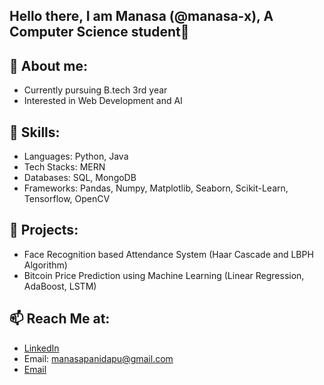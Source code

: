## Hello there, I am Manasa (@manasa-x), A Computer Science student👋 

## 💬 About me:
- Currently pursuing B.tech 3rd year
- Interested in Web Development and AI

## 🔧 Skills:
- Languages: Python, Java
- Tech Stacks: MERN
- Databases: SQL, MongoDB
- Frameworks: Pandas, Numpy, Matplotlib, Seaborn, Scikit-Learn, Tensorflow, OpenCV

## 🔭 Projects:
- Face Recognition based Attendance System (Haar Cascade and LBPH Algorithm)
- Bitcoin Price Prediction using Machine Learning (Linear Regression, AdaBoost, LSTM)

## 📫 Reach Me at:
- <a href="https://www.linkedin.com/in/manasa-panidapu-ba6920221/">LinkedIn</a>
- Email: manasapanidapu@gmail.com
- <a href="manasapanidapu@gmail.com">Email</a>

<!--
**manasa-x/manasa-x** is a ✨ _special_ ✨ repository because its `README.md` (this file) appears on your GitHub profile.

Here are some ideas to get you started:

- 🔭 I’m currently working on ...
- 🌱 I’m currently learning ...
- 👯 I’m looking to collaborate on ...
- 🤔 I’m looking for help with ...
- 💬 Ask me about ...
- 📫 How to reach me: ...
- 😄 Pronouns: ...
- ⚡ Fun fact: ...
-->
